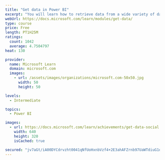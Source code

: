 ```yaml
---
title: "Get data in Power BI"
excerpt: "You will learn how to retrieve data from a wide variety of data sources, including Microsoft Excel, relational databases, and NoSQL data stores. You will also learn how to improve performance while retrieving data."
webUrl: https://docs.microsoft.com/learn/modules/get-data/
type: course
price: Free
length: PT1H25M
ratings:
  count: 1042
  average: 4.7504797
heat: 130

provider:
  name: Microsoft Learn
  domain: microsoft.com
  images:
    - url: /assets/images/organizations/microsoft.com-50x50.jpg
      width: 50
      height: 50

levels:
  - Intermediate

topics:
  - Power BI

images:
  - url: https://docs.microsoft.com/learn/achievements/get-data-social.png
    width: 640
    height: 320
    isCached: true

secured: "jv7aGt/iA00DYCdrvzht0041qNfUoHxnbVzf4+2E3ahAFZrnb97UaWTdiuG1dSAxOGNXy4S+1r+ztealmi0Z92Z/4FE0lBY7f8Pcknil+DCS3BsDNk8qNVDUxLj9pUMp9/viyk6ocYbLRlYJu2RhLDf3UOE4UHuQ7mEy8fGeaSjyHi+ZrIz6ZpfZsKOheXB7aBWePO6Gut3lpBfvvR0YcjjUtCXaXEyCkpZT4xjxdtj6PUlvZqiozmC1jI4kYL28ifiF/13d6O7eveI/GOrw3UCWDttQ7klRsjgp1NC7X4UiISzOtCIK4yg4/qeCBNRn8KjRGoNDcBUjkCxkXvVhCTHHsAygFdeBem7gEsfyJpzPFTO97QD2N5NZ6Whp3EsXfVA7IARfC/7q7zmL9jHYLnu2cwxWiWLRrLQpNcxwQjM=;WRXn4Kkrh25mZHTHomL02w=="
---
```


